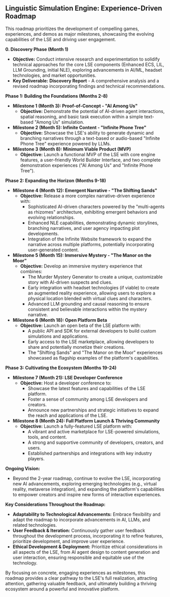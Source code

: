## Linguistic Simulation Engine: Experience-Driven Roadmap

This roadmap prioritizes the development of compelling games, experiences, and demos as major milestones, showcasing the evolving capabilities of the LSE and driving user engagement.

**0. Discovery Phase (Month 1)**

- **Objective:** Conduct intensive research and experimentation to solidify technical approaches for the core LSE components (Enhanced ECS, LIL, LLM Grounding, initial NLE), exploring advancements in AI/ML, headset technologies, and market opportunities.
- **Key Deliverable:** **Discovery Report** - A comprehensive analysis and a revised roadmap incorporating findings and technical recommendations.

**Phase 1: Building the Foundations (Months 2-8)**

- **Milestone 1 (Month 3): Proof-of-Concept - "AI Among Us"**
  - **Objective:** Demonstrate the potential of AI-driven agent interactions, spatial reasoning, and basic task execution within a simple text-based "Among Us" simulation.
- **Milestone 2 (Month 5): Infinite Content - "Infinite Phone Tree"**
  - **Objective:** Showcase the LSE's ability to generate dynamic and branching narratives through a text-based or audio-based "Infinite Phone Tree" experience powered by LLMs.
- **Milestone 3 (Month 8): Minimum Viable Product (MVP)**
  - **Objective:** Launch a functional MVP of the LSE with core engine features, a user-friendly World Builder Interface, and two complete demonstration experiences ("AI Among Us" and "Infinite Phone Tree").

**Phase 2: Expanding the Horizon (Months 9-18)**

- **Milestone 4 (Month 12): Emergent Narrative - "The Shifting Sands"**
  - **Objective:** Release a more complex narrative-driven experience with:
    - Sophisticated AI-driven characters powered by the "multi-agents as rhizomes" architecture, exhibiting emergent behaviors and evolving relationships.
    - Enhanced NLE capabilities, demonstrating dynamic storylines, branching narratives, and user agency impacting plot developments.
    - Integration of the Infinite Website framework to expand the narrative across multiple platforms, potentially incorporating user-generated content.
- **Milestone 5 (Month 15): Immersive Mystery - "The Manor on the Moor"**
  - **Objective:** Develop an immersive mystery experience that combines:
    - The Murder Mystery Generator to create a unique, customizable story with AI-driven suspects and clues.
    - Early integration with headset technologies (if viable) to create an augmented reality experience, allowing users to explore a physical location blended with virtual clues and characters.
    - Advanced LLM grounding and causal reasoning to ensure consistent and believable interactions within the mystery narrative.
- **Milestone 6 (Month 18): Open Platform Beta**
  - **Objective:** Launch an open beta of the LSE platform with:
    - A public API and SDK for external developers to build custom simulations and applications.
    - Early access to the LSE marketplace, allowing developers to share and potentially monetize their creations.
    - The "Shifting Sands" and "The Manor on the Moor" experiences showcased as flagship examples of the platform's capabilities.

**Phase 3: Cultivating the Ecosystem (Months 19-24)**

- **Milestone 7 (Month 21): LSE Developer Conference**
  - **Objective:** Host a developer conference to:
    - Showcase the latest features and capabilities of the LSE platform.
    - Foster a sense of community among LSE developers and creators.
    - Announce new partnerships and strategic initiatives to expand the reach and applications of the LSE.
- **Milestone 8 (Month 24): Full Platform Launch & Thriving Community**
  - **Objective:** Launch a fully-featured LSE platform with:
    - A vibrant and active marketplace for LSE-powered simulations, tools, and content.
    - A strong and supportive community of developers, creators, and users.
    - Established partnerships and integrations with key industry players.

**Ongoing Vision:**

- Beyond the 2-year roadmap, continue to evolve the LSE, incorporating new AI advancements, exploring emerging technologies (e.g., virtual reality, metaverse integration), and expanding the platform's capabilities to empower creators and inspire new forms of interactive experiences.

**Key Considerations Throughout the Roadmap:**

- **Adaptability to Technological Advancements:** Embrace flexibility and adapt the roadmap to incorporate advancements in AI, LLMs, and related technologies.
- **User Feedback & Iteration:** Continuously gather user feedback throughout the development process, incorporating it to refine features, prioritize development, and improve user experience.
- **Ethical Development & Deployment:** Prioritize ethical considerations in all aspects of the LSE, from AI agent design to content generation and user interaction, ensuring responsible and equitable use of the technology.

By focusing on concrete, engaging experiences as milestones, this roadmap provides a clear pathway to the LSE's full realization, attracting attention, gathering valuable feedback, and ultimately building a thriving ecosystem around a powerful and innovative platform.
